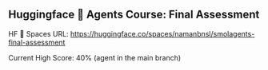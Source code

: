 ## Huggingface 🤗 Agents Course: Final Assessment

HF 🤗 Spaces URL: https://huggingface.co/spaces/namanbnsl/smolagents-final-assessment

Current High Score: 40% (agent in the main branch)
